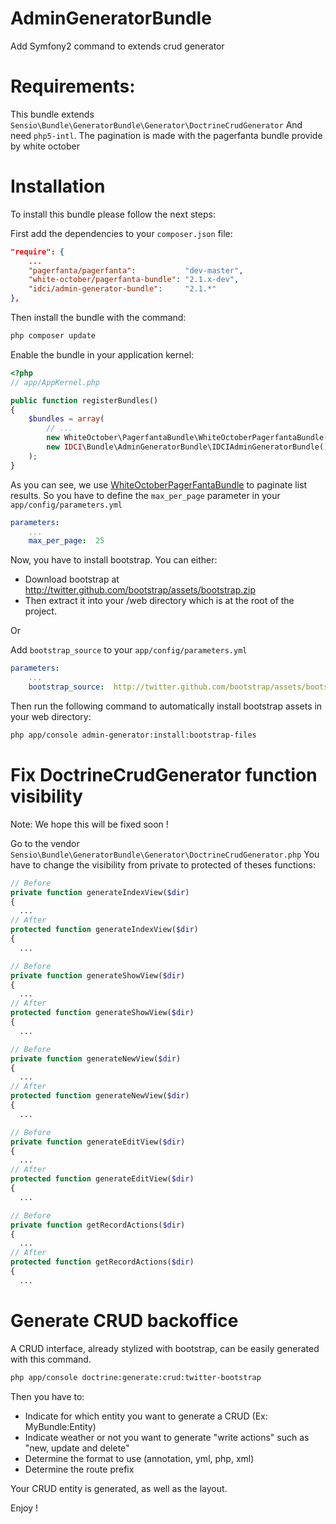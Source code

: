 AdminGeneratorBundle
====================

Add Symfony2 command to extends crud generator

Requirements:
=============

This bundle extends `Sensio\Bundle\GeneratorBundle\Generator\DoctrineCrudGenerator`
And need `php5-intl`.
The pagination is made with the pagerfanta bundle provide by white october

Installation
===========

To install this bundle please follow the next steps:

First add the dependencies to your `composer.json` file:

```json
"require": {
    ...
    "pagerfanta/pagerfanta":           "dev-master",
    "white-october/pagerfanta-bundle": "2.1.x-dev",
    "idci/admin-generator-bundle":     "2.1.*"
},
```

Then install the bundle with the command:

```sh
php composer update
```

Enable the bundle in your application kernel:

```php
<?php
// app/AppKernel.php

public function registerBundles()
{
    $bundles = array(
        // ...
        new WhiteOctober\PagerfantaBundle\WhiteOctoberPagerfantaBundle(),
        new IDCI\Bundle\AdminGeneratorBundle\IDCIAdminGeneratorBundle(),
    );
}
```
As you can see, we use [WhiteOctoberPagerFantaBundle](https://github.com/whiteoctober/WhiteOctoberPagerfantaBundle) to paginate list results.
So you have to define the `max_per_page` parameter in your `app/config/parameters.yml`

```yml
parameters:
    ...
    max_per_page:  25
```

Now, you have to install bootstrap. You can either: 

 * Download bootstrap at http://twitter.github.com/bootstrap/assets/bootstrap.zip
 * Then extract it into your /web directory which is at the root of the project.

Or

Add `bootstrap_source` to your `app/config/parameters.yml`

```yml
parameters:
    ...
    bootstrap_source:  http://twitter.github.com/bootstrap/assets/bootstrap.zip
```

Then run the following command to automatically install bootstrap assets in your web directory:

```sh
php app/console admin-generator:install:bootstrap-files
```


Fix DoctrineCrudGenerator function visibility
=============================================

Note: We hope this will be fixed soon !

Go to the vendor `Sensio\Bundle\GeneratorBundle\Generator\DoctrineCrudGenerator.php`
You have to change the visibility from private to protected of theses functions:

```php
// Before
private function generateIndexView($dir)
{
  ...
// After
protected function generateIndexView($dir)
{
  ...

// Before
private function generateShowView($dir)
{
  ...
// After
protected function generateShowView($dir)
{
  ...

// Before
private function generateNewView($dir)
{
  ...
// After
protected function generateNewView($dir)
{
  ...

// Before
private function generateEditView($dir)
{
  ...
// After
protected function generateEditView($dir)
{
  ...

// Before
private function getRecordActions($dir)
{
  ...
// After
protected function getRecordActions($dir)
{
  ...
```

Generate CRUD backoffice
========================

A CRUD interface, already stylized with bootstrap, can be easily generated with this command.

```sh
php app/console doctrine:generate:crud:twitter-bootstrap
```

Then you have to:

 * Indicate for which entity you want to generate a CRUD (Ex: MyBundle:Entity)
 * Indicate weather or not you want to generate "write actions" such as "new, update and delete"
 * Determine the format to use (annotation, yml, php, xml)
 * Determine the route prefix

Your CRUD entity is generated, as well as the layout.

Enjoy !
